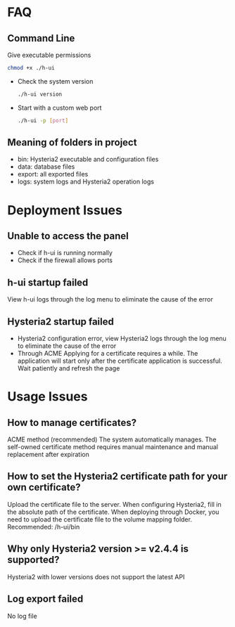 # FAQ

## Command Line

Give executable permissions

```bash
chmod +x ./h-ui
```

- Check the system version

  ```bash
  ./h-ui version
  ```

- Start with a custom web port

  ```bash
  ./h-ui -p [port]
  ```

## Meaning of folders in project

- bin: Hysteria2 executable and configuration files
- data: database files
- export: all exported files
- logs: system logs and Hysteria2 operation logs

# Deployment Issues

## Unable to access the panel

- Check if h-ui is running normally
- Check if the firewall allows ports

## h-ui startup failed

View h-ui logs through the log menu to eliminate the cause of the error

## Hysteria2 startup failed

- Hysteria2 configuration error, view Hysteria2 logs through the log menu to eliminate the cause of the error
- Through ACME Applying for a certificate requires a while. The application will start only after the certificate application is successful. Wait patiently and refresh the page

# Usage Issues

## How to manage certificates?

ACME method (recommended) The system automatically manages. The self-owned certificate method requires manual maintenance and manual replacement after expiration

## How to set the Hysteria2 certificate path for your own certificate?

Upload the certificate file to the server. When configuring Hysteria2, fill in the absolute path of the certificate. When deploying through Docker, you need to upload the certificate file to the volume mapping folder. Recommended: /h-ui/bin

## Why only Hysteria2 version >= v2.4.4 is supported?

Hysteria2 with lower versions does not support the latest API

## Log export failed

No log file